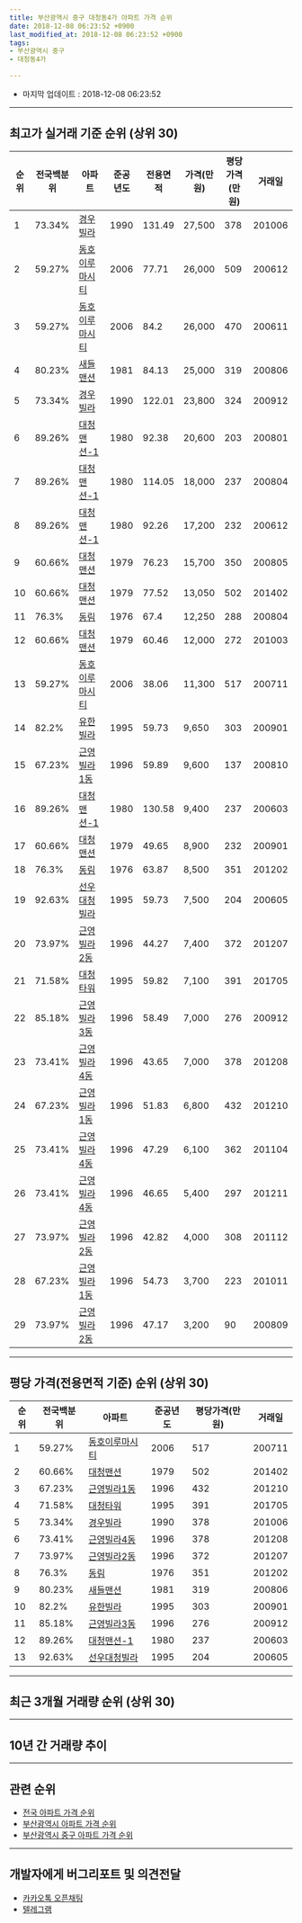 ```yaml
---
title: 부산광역시 중구 대청동4가 아파트 가격 순위
date: 2018-12-08 06:23:52 +0900
last_modified_at: 2018-12-08 06:23:52 +0900
tags:
- 부산광역시 중구
- 대청동4가

---
```


* 마지막 업데이트 : 2018-12-08 06:23:52

---

## 최고가 실거래 기준 순위 (상위 30)


|순위|전국백분위|아파트|준공년도|전용면적|가격(만원)|평당가격(만원)|거래일|
|---|---|---|---|---|---|---|---|
|1|73.34%|[경우빌라](https://search.naver.com/search.naver?query=%EB%B6%80%EC%82%B0%EA%B4%91%EC%97%AD%EC%8B%9C+%EC%A4%91%EA%B5%AC+%EB%8C%80%EC%B2%AD%EB%8F%994%EA%B0%80+%EA%B2%BD%EC%9A%B0%EB%B9%8C%EB%9D%BC)|1990|131.49|27,500|378|201006|
|2|59.27%|[동호이루마시티](https://search.naver.com/search.naver?query=%EB%B6%80%EC%82%B0%EA%B4%91%EC%97%AD%EC%8B%9C+%EC%A4%91%EA%B5%AC+%EB%8C%80%EC%B2%AD%EB%8F%994%EA%B0%80+%EB%8F%99%ED%98%B8%EC%9D%B4%EB%A3%A8%EB%A7%88%EC%8B%9C%ED%8B%B0)|2006|77.71|26,000|509|200612|
|3|59.27%|[동호이루마시티](https://search.naver.com/search.naver?query=%EB%B6%80%EC%82%B0%EA%B4%91%EC%97%AD%EC%8B%9C+%EC%A4%91%EA%B5%AC+%EB%8C%80%EC%B2%AD%EB%8F%994%EA%B0%80+%EB%8F%99%ED%98%B8%EC%9D%B4%EB%A3%A8%EB%A7%88%EC%8B%9C%ED%8B%B0)|2006|84.2|26,000|470|200611|
|4|80.23%|[새들맨션](https://search.naver.com/search.naver?query=%EB%B6%80%EC%82%B0%EA%B4%91%EC%97%AD%EC%8B%9C+%EC%A4%91%EA%B5%AC+%EB%8C%80%EC%B2%AD%EB%8F%994%EA%B0%80+%EC%83%88%EB%93%A4%EB%A7%A8%EC%85%98)|1981|84.13|25,000|319|200806|
|5|73.34%|[경우빌라](https://search.naver.com/search.naver?query=%EB%B6%80%EC%82%B0%EA%B4%91%EC%97%AD%EC%8B%9C+%EC%A4%91%EA%B5%AC+%EB%8C%80%EC%B2%AD%EB%8F%994%EA%B0%80+%EA%B2%BD%EC%9A%B0%EB%B9%8C%EB%9D%BC)|1990|122.01|23,800|324|200912|
|6|89.26%|[대청맨션-1](https://search.naver.com/search.naver?query=%EB%B6%80%EC%82%B0%EA%B4%91%EC%97%AD%EC%8B%9C+%EC%A4%91%EA%B5%AC+%EB%8C%80%EC%B2%AD%EB%8F%994%EA%B0%80+%EB%8C%80%EC%B2%AD%EB%A7%A8%EC%85%98-1)|1980|92.38|20,600|203|200801|
|7|89.26%|[대청맨션-1](https://search.naver.com/search.naver?query=%EB%B6%80%EC%82%B0%EA%B4%91%EC%97%AD%EC%8B%9C+%EC%A4%91%EA%B5%AC+%EB%8C%80%EC%B2%AD%EB%8F%994%EA%B0%80+%EB%8C%80%EC%B2%AD%EB%A7%A8%EC%85%98-1)|1980|114.05|18,000|237|200804|
|8|89.26%|[대청맨션-1](https://search.naver.com/search.naver?query=%EB%B6%80%EC%82%B0%EA%B4%91%EC%97%AD%EC%8B%9C+%EC%A4%91%EA%B5%AC+%EB%8C%80%EC%B2%AD%EB%8F%994%EA%B0%80+%EB%8C%80%EC%B2%AD%EB%A7%A8%EC%85%98-1)|1980|92.26|17,200|232|200612|
|9|60.66%|[대청맨션](https://search.naver.com/search.naver?query=%EB%B6%80%EC%82%B0%EA%B4%91%EC%97%AD%EC%8B%9C+%EC%A4%91%EA%B5%AC+%EB%8C%80%EC%B2%AD%EB%8F%994%EA%B0%80+%EB%8C%80%EC%B2%AD%EB%A7%A8%EC%85%98)|1979|76.23|15,700|350|200805|
|10|60.66%|[대청맨션](https://search.naver.com/search.naver?query=%EB%B6%80%EC%82%B0%EA%B4%91%EC%97%AD%EC%8B%9C+%EC%A4%91%EA%B5%AC+%EB%8C%80%EC%B2%AD%EB%8F%994%EA%B0%80+%EB%8C%80%EC%B2%AD%EB%A7%A8%EC%85%98)|1979|77.52|13,050|502|201402|
|11|76.3%|[동림](https://search.naver.com/search.naver?query=%EB%B6%80%EC%82%B0%EA%B4%91%EC%97%AD%EC%8B%9C+%EC%A4%91%EA%B5%AC+%EB%8C%80%EC%B2%AD%EB%8F%994%EA%B0%80+%EB%8F%99%EB%A6%BC)|1976|67.4|12,250|288|200804|
|12|60.66%|[대청맨션](https://search.naver.com/search.naver?query=%EB%B6%80%EC%82%B0%EA%B4%91%EC%97%AD%EC%8B%9C+%EC%A4%91%EA%B5%AC+%EB%8C%80%EC%B2%AD%EB%8F%994%EA%B0%80+%EB%8C%80%EC%B2%AD%EB%A7%A8%EC%85%98)|1979|60.46|12,000|272|201003|
|13|59.27%|[동호이루마시티](https://search.naver.com/search.naver?query=%EB%B6%80%EC%82%B0%EA%B4%91%EC%97%AD%EC%8B%9C+%EC%A4%91%EA%B5%AC+%EB%8C%80%EC%B2%AD%EB%8F%994%EA%B0%80+%EB%8F%99%ED%98%B8%EC%9D%B4%EB%A3%A8%EB%A7%88%EC%8B%9C%ED%8B%B0)|2006|38.06|11,300|517|200711|
|14|82.2%|[유한빌라](https://search.naver.com/search.naver?query=%EB%B6%80%EC%82%B0%EA%B4%91%EC%97%AD%EC%8B%9C+%EC%A4%91%EA%B5%AC+%EB%8C%80%EC%B2%AD%EB%8F%994%EA%B0%80+%EC%9C%A0%ED%95%9C%EB%B9%8C%EB%9D%BC)|1995|59.73|9,650|303|200901|
|15|67.23%|[근영빌라1동](https://search.naver.com/search.naver?query=%EB%B6%80%EC%82%B0%EA%B4%91%EC%97%AD%EC%8B%9C+%EC%A4%91%EA%B5%AC+%EB%8C%80%EC%B2%AD%EB%8F%994%EA%B0%80+%EA%B7%BC%EC%98%81%EB%B9%8C%EB%9D%BC1%EB%8F%99)|1996|59.89|9,600|137|200810|
|16|89.26%|[대청맨션-1](https://search.naver.com/search.naver?query=%EB%B6%80%EC%82%B0%EA%B4%91%EC%97%AD%EC%8B%9C+%EC%A4%91%EA%B5%AC+%EB%8C%80%EC%B2%AD%EB%8F%994%EA%B0%80+%EB%8C%80%EC%B2%AD%EB%A7%A8%EC%85%98-1)|1980|130.58|9,400|237|200603|
|17|60.66%|[대청맨션](https://search.naver.com/search.naver?query=%EB%B6%80%EC%82%B0%EA%B4%91%EC%97%AD%EC%8B%9C+%EC%A4%91%EA%B5%AC+%EB%8C%80%EC%B2%AD%EB%8F%994%EA%B0%80+%EB%8C%80%EC%B2%AD%EB%A7%A8%EC%85%98)|1979|49.65|8,900|232|200901|
|18|76.3%|[동림](https://search.naver.com/search.naver?query=%EB%B6%80%EC%82%B0%EA%B4%91%EC%97%AD%EC%8B%9C+%EC%A4%91%EA%B5%AC+%EB%8C%80%EC%B2%AD%EB%8F%994%EA%B0%80+%EB%8F%99%EB%A6%BC)|1976|63.87|8,500|351|201202|
|19|92.63%|[선우대청빌라](https://search.naver.com/search.naver?query=%EB%B6%80%EC%82%B0%EA%B4%91%EC%97%AD%EC%8B%9C+%EC%A4%91%EA%B5%AC+%EB%8C%80%EC%B2%AD%EB%8F%994%EA%B0%80+%EC%84%A0%EC%9A%B0%EB%8C%80%EC%B2%AD%EB%B9%8C%EB%9D%BC)|1995|59.73|7,500|204|200605|
|20|73.97%|[근영빌라2동](https://search.naver.com/search.naver?query=%EB%B6%80%EC%82%B0%EA%B4%91%EC%97%AD%EC%8B%9C+%EC%A4%91%EA%B5%AC+%EB%8C%80%EC%B2%AD%EB%8F%994%EA%B0%80+%EA%B7%BC%EC%98%81%EB%B9%8C%EB%9D%BC2%EB%8F%99)|1996|44.27|7,400|372|201207|
|21|71.58%|[대청타워](https://search.naver.com/search.naver?query=%EB%B6%80%EC%82%B0%EA%B4%91%EC%97%AD%EC%8B%9C+%EC%A4%91%EA%B5%AC+%EB%8C%80%EC%B2%AD%EB%8F%994%EA%B0%80+%EB%8C%80%EC%B2%AD%ED%83%80%EC%9B%8C)|1995|59.82|7,100|391|201705|
|22|85.18%|[근영빌라3동](https://search.naver.com/search.naver?query=%EB%B6%80%EC%82%B0%EA%B4%91%EC%97%AD%EC%8B%9C+%EC%A4%91%EA%B5%AC+%EB%8C%80%EC%B2%AD%EB%8F%994%EA%B0%80+%EA%B7%BC%EC%98%81%EB%B9%8C%EB%9D%BC3%EB%8F%99)|1996|58.49|7,000|276|200912|
|23|73.41%|[근영빌라4동](https://search.naver.com/search.naver?query=%EB%B6%80%EC%82%B0%EA%B4%91%EC%97%AD%EC%8B%9C+%EC%A4%91%EA%B5%AC+%EB%8C%80%EC%B2%AD%EB%8F%994%EA%B0%80+%EA%B7%BC%EC%98%81%EB%B9%8C%EB%9D%BC4%EB%8F%99)|1996|43.65|7,000|378|201208|
|24|67.23%|[근영빌라1동](https://search.naver.com/search.naver?query=%EB%B6%80%EC%82%B0%EA%B4%91%EC%97%AD%EC%8B%9C+%EC%A4%91%EA%B5%AC+%EB%8C%80%EC%B2%AD%EB%8F%994%EA%B0%80+%EA%B7%BC%EC%98%81%EB%B9%8C%EB%9D%BC1%EB%8F%99)|1996|51.83|6,800|432|201210|
|25|73.41%|[근영빌라4동](https://search.naver.com/search.naver?query=%EB%B6%80%EC%82%B0%EA%B4%91%EC%97%AD%EC%8B%9C+%EC%A4%91%EA%B5%AC+%EB%8C%80%EC%B2%AD%EB%8F%994%EA%B0%80+%EA%B7%BC%EC%98%81%EB%B9%8C%EB%9D%BC4%EB%8F%99)|1996|47.29|6,100|362|201104|
|26|73.41%|[근영빌라4동](https://search.naver.com/search.naver?query=%EB%B6%80%EC%82%B0%EA%B4%91%EC%97%AD%EC%8B%9C+%EC%A4%91%EA%B5%AC+%EB%8C%80%EC%B2%AD%EB%8F%994%EA%B0%80+%EA%B7%BC%EC%98%81%EB%B9%8C%EB%9D%BC4%EB%8F%99)|1996|46.65|5,400|297|201211|
|27|73.97%|[근영빌라2동](https://search.naver.com/search.naver?query=%EB%B6%80%EC%82%B0%EA%B4%91%EC%97%AD%EC%8B%9C+%EC%A4%91%EA%B5%AC+%EB%8C%80%EC%B2%AD%EB%8F%994%EA%B0%80+%EA%B7%BC%EC%98%81%EB%B9%8C%EB%9D%BC2%EB%8F%99)|1996|42.82|4,000|308|201112|
|28|67.23%|[근영빌라1동](https://search.naver.com/search.naver?query=%EB%B6%80%EC%82%B0%EA%B4%91%EC%97%AD%EC%8B%9C+%EC%A4%91%EA%B5%AC+%EB%8C%80%EC%B2%AD%EB%8F%994%EA%B0%80+%EA%B7%BC%EC%98%81%EB%B9%8C%EB%9D%BC1%EB%8F%99)|1996|54.73|3,700|223|201011|
|29|73.97%|[근영빌라2동](https://search.naver.com/search.naver?query=%EB%B6%80%EC%82%B0%EA%B4%91%EC%97%AD%EC%8B%9C+%EC%A4%91%EA%B5%AC+%EB%8C%80%EC%B2%AD%EB%8F%994%EA%B0%80+%EA%B7%BC%EC%98%81%EB%B9%8C%EB%9D%BC2%EB%8F%99)|1996|47.17|3,200|90|200809|


---

## 평당 가격(전용면적 기준) 순위 (상위 30)


|순위|전국백분위|아파트|준공년도|평당가격(만원)|거래일|
|---|---|---|---|---|---|
|1|59.27%|[동호이루마시티](https://search.naver.com/search.naver?query=%EB%B6%80%EC%82%B0%EA%B4%91%EC%97%AD%EC%8B%9C+%EC%A4%91%EA%B5%AC+%EB%8C%80%EC%B2%AD%EB%8F%994%EA%B0%80+%EB%8F%99%ED%98%B8%EC%9D%B4%EB%A3%A8%EB%A7%88%EC%8B%9C%ED%8B%B0)|2006|517|200711|
|2|60.66%|[대청맨션](https://search.naver.com/search.naver?query=%EB%B6%80%EC%82%B0%EA%B4%91%EC%97%AD%EC%8B%9C+%EC%A4%91%EA%B5%AC+%EB%8C%80%EC%B2%AD%EB%8F%994%EA%B0%80+%EB%8C%80%EC%B2%AD%EB%A7%A8%EC%85%98)|1979|502|201402|
|3|67.23%|[근영빌라1동](https://search.naver.com/search.naver?query=%EB%B6%80%EC%82%B0%EA%B4%91%EC%97%AD%EC%8B%9C+%EC%A4%91%EA%B5%AC+%EB%8C%80%EC%B2%AD%EB%8F%994%EA%B0%80+%EA%B7%BC%EC%98%81%EB%B9%8C%EB%9D%BC1%EB%8F%99)|1996|432|201210|
|4|71.58%|[대청타워](https://search.naver.com/search.naver?query=%EB%B6%80%EC%82%B0%EA%B4%91%EC%97%AD%EC%8B%9C+%EC%A4%91%EA%B5%AC+%EB%8C%80%EC%B2%AD%EB%8F%994%EA%B0%80+%EB%8C%80%EC%B2%AD%ED%83%80%EC%9B%8C)|1995|391|201705|
|5|73.34%|[경우빌라](https://search.naver.com/search.naver?query=%EB%B6%80%EC%82%B0%EA%B4%91%EC%97%AD%EC%8B%9C+%EC%A4%91%EA%B5%AC+%EB%8C%80%EC%B2%AD%EB%8F%994%EA%B0%80+%EA%B2%BD%EC%9A%B0%EB%B9%8C%EB%9D%BC)|1990|378|201006|
|6|73.41%|[근영빌라4동](https://search.naver.com/search.naver?query=%EB%B6%80%EC%82%B0%EA%B4%91%EC%97%AD%EC%8B%9C+%EC%A4%91%EA%B5%AC+%EB%8C%80%EC%B2%AD%EB%8F%994%EA%B0%80+%EA%B7%BC%EC%98%81%EB%B9%8C%EB%9D%BC4%EB%8F%99)|1996|378|201208|
|7|73.97%|[근영빌라2동](https://search.naver.com/search.naver?query=%EB%B6%80%EC%82%B0%EA%B4%91%EC%97%AD%EC%8B%9C+%EC%A4%91%EA%B5%AC+%EB%8C%80%EC%B2%AD%EB%8F%994%EA%B0%80+%EA%B7%BC%EC%98%81%EB%B9%8C%EB%9D%BC2%EB%8F%99)|1996|372|201207|
|8|76.3%|[동림](https://search.naver.com/search.naver?query=%EB%B6%80%EC%82%B0%EA%B4%91%EC%97%AD%EC%8B%9C+%EC%A4%91%EA%B5%AC+%EB%8C%80%EC%B2%AD%EB%8F%994%EA%B0%80+%EB%8F%99%EB%A6%BC)|1976|351|201202|
|9|80.23%|[새들맨션](https://search.naver.com/search.naver?query=%EB%B6%80%EC%82%B0%EA%B4%91%EC%97%AD%EC%8B%9C+%EC%A4%91%EA%B5%AC+%EB%8C%80%EC%B2%AD%EB%8F%994%EA%B0%80+%EC%83%88%EB%93%A4%EB%A7%A8%EC%85%98)|1981|319|200806|
|10|82.2%|[유한빌라](https://search.naver.com/search.naver?query=%EB%B6%80%EC%82%B0%EA%B4%91%EC%97%AD%EC%8B%9C+%EC%A4%91%EA%B5%AC+%EB%8C%80%EC%B2%AD%EB%8F%994%EA%B0%80+%EC%9C%A0%ED%95%9C%EB%B9%8C%EB%9D%BC)|1995|303|200901|
|11|85.18%|[근영빌라3동](https://search.naver.com/search.naver?query=%EB%B6%80%EC%82%B0%EA%B4%91%EC%97%AD%EC%8B%9C+%EC%A4%91%EA%B5%AC+%EB%8C%80%EC%B2%AD%EB%8F%994%EA%B0%80+%EA%B7%BC%EC%98%81%EB%B9%8C%EB%9D%BC3%EB%8F%99)|1996|276|200912|
|12|89.26%|[대청맨션-1](https://search.naver.com/search.naver?query=%EB%B6%80%EC%82%B0%EA%B4%91%EC%97%AD%EC%8B%9C+%EC%A4%91%EA%B5%AC+%EB%8C%80%EC%B2%AD%EB%8F%994%EA%B0%80+%EB%8C%80%EC%B2%AD%EB%A7%A8%EC%85%98-1)|1980|237|200603|
|13|92.63%|[선우대청빌라](https://search.naver.com/search.naver?query=%EB%B6%80%EC%82%B0%EA%B4%91%EC%97%AD%EC%8B%9C+%EC%A4%91%EA%B5%AC+%EB%8C%80%EC%B2%AD%EB%8F%994%EA%B0%80+%EC%84%A0%EC%9A%B0%EB%8C%80%EC%B2%AD%EB%B9%8C%EB%9D%BC)|1995|204|200605|


---

## 최근 3개월 거래량 순위 (상위 30)


<div style="width:100%;">
    <canvas id="deal_count_ranking" height="250"></canvas>
</div>


<script>
new Chart(document.getElementById("deal_count_ranking"), {
    type: 'horizontalBar',
    data: {
        labels: ['새들맨션'],
        datasets: [{
            label: '실거래 수',
            data: [1],
            borderColor: "rgba(255, 0, 128, 1)",
            backgroundColor: "rgba(255, 0, 128, 0.5)",
            fill: false,
        }]
    },
    options: {
        responsive: true,
        title: {
            display: true,
            text: '최근 3개월 거래량 순위'
        },
        tooltips: {
            mode: 'index',
            intersect: false,
            callbacks: {
                title: function(tooltipItems, data) {
                    return "실거래 수:";
                },
                label: function(tooltipItem, data) {
                    return data.labels[tooltipItem.index] + ": " + tooltipItem.xLabel;
                }
            }
        },
        hover: {
            mode: 'nearest',
            intersect: true
        },
        scales: {
            xAxes: [{
                display: true,
                scaleLabel: {
                    display: true,
                    labelString: '실거래 수'
                },
                ticks: {
                    suggestedMin: 0,
                }
            }],
            yAxes: [{
                display: true,
                ticks: {
                    autoSkip: false,
                    callback: function(value, index, values) {
                        if (value.length > 15)
                            return value.substr(0, 13) + "...";
                        else
                            return value;
                    }
                },
                scaleLabel: {
                    display: false,
                }
            }]
        }
    }
});

</script>


---

## 10년 간 거래량 추이


<div style="width:100%;">
    <canvas id="deal_progress" height="250"></canvas>
</div>

<script>
new Chart(document.getElementById("deal_progress"), {
    type: 'line',
    data: {
        labels: ['200812','200901','200902','200903','200904','200905','200906','200907','200908','200909','200910','200911','200912','201001','201002','201003','201004','201005','201006','201007','201008','201009','201010','201011','201012','201101','201102','201103','201104','201105','201106','201107','201108','201109','201110','201111','201112','201201','201202','201203','201204','201205','201206','201207','201208','201209','201210','201211','201212','201301','201302','201303','201304','201305','201306','201307','201308','201309','201310','201311','201312','201401','201402','201403','201404','201405','201406','201407','201408','201409','201410','201411','201412','201501','201502','201503','201504','201505','201506','201507','201508','201509','201510','201511','201512','201601','201602','201603','201604','201605','201606','201607','201608','201609','201610','201611','201612','201701','201702','201703','201704','201705','201706','201707','201708','201709','201710','201711','201712','201801','201802','201803','201804','201805','201806','201807','201808','201809','201810','201811','201812'],
        datasets: [{
            label: '실거래 수',
            pointRadius: 1,
            data: [1, 2, 2, 1, 0, 0, 2, 0, 2, 0, 4, 2, 7, 1, 5, 1, 3, 3, 2, 2, 0, 3, 0, 2, 0, 1, 0, 2, 2, 3, 2, 2, 2, 2, 0, 2, 2, 0, 2, 2, 1, 0, 2, 4, 1, 1, 4, 2, 3, 3, 0, 1, 1, 2, 1, 0, 0, 0, 0, 1, 2, 0, 2, 0, 1, 2, 2, 1, 1, 1, 2, 4, 0, 0, 1, 1, 0, 1, 2, 0, 2, 2, 1, 2, 0, 1, 1, 0, 2, 3, 2, 2, 0, 1, 1, 1, 1, 2, 3, 3, 0, 1, 1, 2, 1, 0, 0, 0, 0, 0, 1, 1, 1, 2, 2, 1, 2, 1, 0, 1, 0],
            borderColor: "rgba(255, 201, 14, 1)",
            backgroundColor: "rgba(255, 201, 14, 0.5)",
            fill: true,
        }]
    },
    options: {
        responsive: true,
        title: {
            display: true,
            text: '10년간 거래량 추이'
        },
        tooltips: {
            mode: 'index',
            intersect: false,
        },
        hover: {
            mode: 'nearest',
            intersect: true
        },
        scales: {
            xAxes: [{
                display: true,
                scaleLabel: {
                    display: true,
                    labelString: '년/월'
                }
            }],
            yAxes: [{
                display: true,
                ticks: {
                    suggestedMin: 0,
                },
                scaleLabel: {
                    display: true,
                    labelString: '실거래 수'
                }
            }]
        }
    }
});

</script>


---

## 관련 순위

- [전국 아파트 가격 순위](https://inasie.github.io/apt-ranking/전국)
- [부산광역시 아파트 가격 순위](https://inasie.github.io/apt-ranking/부산광역시)
- [부산광역시 중구 아파트 가격 순위](https://inasie.github.io/apt-ranking/부산광역시-중구)


---

## 개발자에게 버그리포트 및 의견전달

- [카카오톡 오픈채팅](https://open.kakao.com/o/gLJUAP4)
- [텔레그램](https://t.me/inasie)

